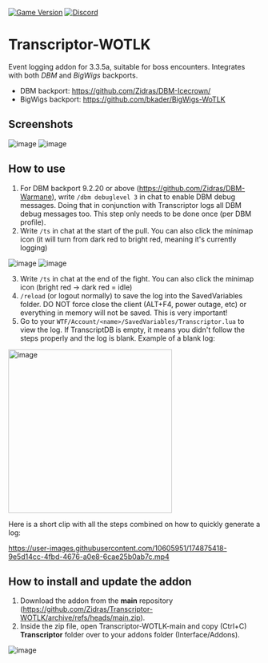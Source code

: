 [![Game Version](https://img.shields.io/badge/wow-3.3.5-blue.svg)](https://github.com/Zidras/Transcriptor-WOTLK)
[![Discord](https://discordapp.com/api/guilds/598993375479463946/widget.png?style=shield)](https://discord.gg/CyVWDWS)

# Transcriptor-WOTLK
Event logging addon for 3.3.5a, suitable for boss encounters.
Integrates with both *DBM* and *BigWigs* backports.
- DBM backport: https://github.com/Zidras/DBM-Icecrown/
- BigWigs backport: https://github.com/bkader/BigWigs-WoTLK

## Screenshots
![image](https://user-images.githubusercontent.com/10605951/130322803-151c7345-97eb-45c2-8ba2-2c5b9e85a6be.png)
![image](https://user-images.githubusercontent.com/10605951/130322851-3ff67da9-0cef-4f86-a31b-bd22891d92ba.png)

## How to use
1. For DBM backport 9.2.20 or above (https://github.com/Zidras/DBM-Warmane), write `/dbm debuglevel 3` in chat to enable DBM debug messages. Doing that in conjunction with Transcriptor logs all DBM debug messages too. This step only needs to be done once (per DBM profile).
2. Write `/ts` in chat at the start of the pull. You can also click the minimap icon (it will turn from dark red to bright red, meaning it's currently logging)

![image](https://user-images.githubusercontent.com/10605951/174873849-24c7231b-580c-4a88-b307-34709bdee343.png)
![image](https://user-images.githubusercontent.com/10605951/174873920-b98f2d90-7b0a-49cb-9320-fdfdfed4be73.png)

3. Write `/ts` in chat at the end of the fight. You can also click the minimap icon (bright red -> dark red = idle)
4. `/reload` (or logout normally) to save the log into the SavedVariables folder. DO NOT force close the client (ALT+F4, power outage, etc) or everything in memory will not be saved. This is very important!
5. Go to your `WTF/Account/<name>/SavedVariables/Transcriptor.lua` to view the log. If TranscriptDB is empty, it means you didn't follow the steps properly and the log is blank. Example of a blank log:

<img width="327" alt="image" src="https://user-images.githubusercontent.com/10605951/174875187-7fab707a-ce0f-407b-80b2-5dcd3e2b76cc.png">

Here is a short clip with all the steps combined on how to quickly generate a log:

https://user-images.githubusercontent.com/10605951/174875418-9e5d14cc-4fbd-4676-a0e8-6cae25b0ab7c.mp4

## How to install and update the addon
1. Download the addon from the **main** repository (https://github.com/Zidras/Transcriptor-WOTLK/archive/refs/heads/main.zip).
2. Inside the zip file, open Transcriptor-WOTLK-main and copy (Ctrl+C) **Transcriptor** folder over to your addons folder (Interface/Addons). 

![image](https://user-images.githubusercontent.com/10605951/130323064-08002ea7-550b-4df3-a877-4bfd6a349f2a.png)
